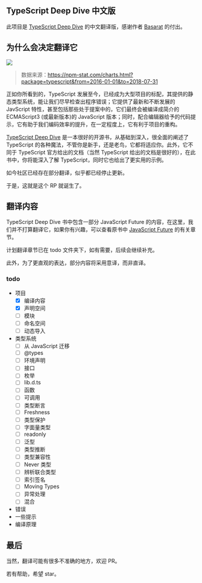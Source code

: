 
## TypeScript Deep Dive 中文版

此项目是 [TypeScript Deep Dive](https://github.com/basarat/typescript-book/) 的中文翻译版，感谢作者 [Basarat](https://github.com/basarat) 的付出。

## 为什么会决定翻译它

![](http://ovshyp9zv.bkt.clouddn.com/typescript-downloads.jpeg)

> 数据来源：https://npm-stat.com/charts.html?package=typescript&from=2016-01-01&to=2018-07-31

正如你所看到的，TypeScript 发展至今，已经成为大型项目的标配，其提供的静态类型系统，能让我们尽早检查出程序错误；它提供了最新和不断发展的 JavScript 特性，甚至包括那些处于提案中的，它们最终会被编译成简介的 ECMAScript3 (或最新版本)的 JavaScript 版本；同时，配合编辑器给予的代码提示，它有助于我们编码效率的提升，在一定程度上，它有利于项目的重构。

[TypeScript Deep Dive](https://github.com/basarat/typescript-book/) 是一本很好的开源书，从基础到深入，很全面的阐述了 TypeScript 的各种魔法，不管你是新手，还是老鸟，它都将适应你。此外，它不同于 TypeScript 官方给出的文档（当然 TypeScript 给出的文档是很好的），在此书中，你将能深入了解 TypeScript，同时它也给出了更实用的示例。

如今社区已经存在部分翻译，似乎都已经停止更新。

于是，这就是这个 RP 就诞生了。

## 翻译内容

TypeScript Deep Dive 书中包含一部分 JavaScript Future 的内容，在这里，我们并不打算翻译它，如果你有兴趣，可以查看原书中 [JavaScript Future](https://basarat.gitbooks.io/typescript/content/docs/future-javascript.html) 的有关章节。

计划翻译章节已在 todo 文件夹下，如有需要，后续会继续补充。

此外，为了更直观的表达，部分内容将采用意译，而非直译。

### todo

- 项目
  - [x] 编译内容
  - [x] 声明空间
  - [ ] 模块
  - [ ] 命名空间
  - [ ] 动态导入
- 类型系统
  - [ ] 从 JavaScript 迁移
  - [ ] @types
  - [ ] 环境声明
  - [ ] 接口
  - [ ] 枚举
  - [ ] lib.d.ts
  - [ ] 函数
  - [ ] 可调用
  - [ ] 类型断言
  - [ ] Freshness
  - [ ] 类型保护
  - [ ] 字面量类型
  - [ ] readonly
  - [ ] 泛型
  - [ ] 类型推断
  - [ ] 类型兼容性
  - [ ] Never 类型
  - [ ] 辨析联合类型
  - [ ] 索引签名
  - [ ] Moving Types
  - [ ] 异常处理
  - [ ] 混合
- 错误
- 一些提示
- 编译原理

## 最后

当然，翻译可能有很多不准确的地方，欢迎 PR。

若有帮助，希望 star。
